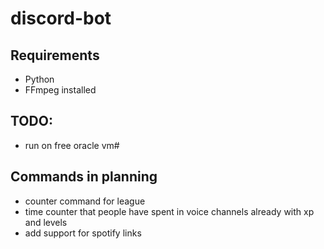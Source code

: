 # discord-bot

## Requirements
- Python
- FFmpeg installed

## TODO:
- run on free oracle vm#

## Commands in planning
- counter command for league
- time counter that people have spent in voice channels already with xp and levels
- add support for spotify links
